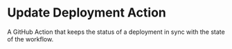 # Update Deployment Action
A GitHub Action that keeps the status of a deployment in sync with the state of the workflow.

